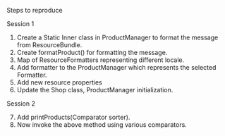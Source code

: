 Steps to reproduce

Session 1

1. Create a Static Inner class in ProductManager to format the message from ResourceBundle.
2. Create formatProduct() for formatting the message.
3. Map of ResourceFormatters representing different locale.
4. Add formatter to the ProductManager which represents the selected Formatter.
5. Add new resource properties
6. Update the Shop class, ProductManager initialization.


Session 2

7. Add printProducts(Comparator<Product> sorter).
8. Now invoke the above method using various comparators.